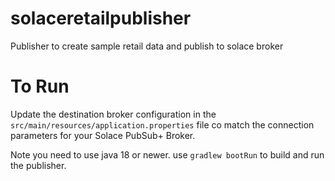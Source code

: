 # solaceretailpublisher
 Publisher to create sample retail data and publish to solace broker

# To Run
Update the destination broker configuration in the `src/main/resources/application.properties` file co match the
connection parameters for your Solace PubSub+ Broker.  

Note you need to use java 18 or newer.
use `gradlew bootRun`
to build and run the publisher.